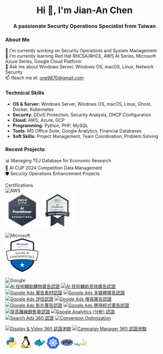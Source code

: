 <h1 align="center">Hi 👋, I'm Jian-An Chen</h1>
<h3 align="center">A passionate Security Operations Specialist from Taiwan</h3>

### About Me
🔭 I'm currently working on Security Operations and System Management</br>
🌱 I'm currently learning Red Hat RHCSA/RHCE, AWS AI Series, Microsoft Azure Series, Google Cloud Platform</br>
💬 Ask me about Windows Server, Windows OS, macOS, Linux, Network Security</br>
📫 Reach me at: one9870@gmail.com</br>

### Technical Skills
- **OS & Server:** Windows Server, Windows OS, macOS, Linux, Ghost, Docker, Kubernetes
- **Security:** DDoS Protection, Security Analysis, DHCP Configuration
- **Cloud:** AWS, Azure, GCP
- **Programming:** Python, PHP, MySQL
- **Tools:** MS Office Suite, Google Analytics, Financial Databases
- **Soft Skills:** Project Management, Team Coordination, Problem Solving

### Recent Projects
📊 Managing TEJ Database for Economic Research</br>
🤖 AI CUP 2024 Competition Data Management</br>
🛡️ Security Operations Enhancement Projects</br>

Certifications</br>
![AWS](https://img.shields.io/badge/AWS-Certified-232F3E?style=for-the-badge&logo=amazon-aws)</br>
[![AWS Certification](https://github.com/one9870/one9870/blob/badges/aws-certified-ai-practitioner.png?raw=true)](https://www.credly.com/badges/bb8a9f96-2643-49ad-a7ad-d4319191e1c5/public_url)
[![AWS Certification](https://github.com/one9870/one9870/blob/main/aws-certified-ai-practitioner-early-adopter.png?raw=true)](https://www.credly.com/badges/cdffde06-7a7c-45ca-847a-8cfe03935d64/public_url)

![Microsoft](https://img.shields.io/badge/Microsoft-Certified-00A4EF?style=for-the-badge&logo=microsoft)</br>
[![Microsoft Azure AI Fundamentals](https://github.com/one9870/one9870/blob/main/microsoft-certified-azure-ai-fundamentals.png?raw=true)](https://www.credly.com/badges/80dcec5c-d2cf-444b-9306-27dab14a7bde/public_url)


<!-- Google 認證 -->
![Google](https://img.shields.io/badge/Google-Certified-4285F4?style=for-the-badge&logo=google)</br>
[![AI 技術輔助購物廣告認證](https://github.com/one9870/one9870/blob/main/google-shopping-ads-cert.png?raw=true)](#)
[![AI 技術輔助高效廣告認證](https://github.com/one9870/one9870/blob/main/google-effective-ads-cert.png?raw=true)](#)
[![Google Ads 廣告素材認證](https://github.com/one9870/one9870/blob/main/google-creative-ads-cert.png?raw=true)](#)
[![Google Ads 多媒體廣告認證](https://github.com/one9870/one9870/blob/main/google-display-ads-cert.png?raw=true)](#)
[![Google Ads 評估認證](https://github.com/one9870/one9870/blob/main/google-measurement-cert.png?raw=true)](#)
[![Google Ads 搜尋廣告認證](https://github.com/one9870/one9870/blob/main/google-search-ads-cert.png?raw=true)](#)
[![Google Ads 影片廣告認證](https://github.com/one9870/one9870/blob/main/google-video-ads-cert.png?raw=true)](#)
[![Google Ads 應用程式廣告認證](https://github.com/one9870/one9870/blob/main/google-app-ads-cert.png?raw=true)](#)
[![提高離線銷售量認證](https://github.com/one9870/one9870/blob/main/google-offline-sales-cert.png?raw=true)](#)
[![Google Analytics (分析) 認證](https://github.com/one9870/one9870/blob/main/google-analytics-cert.png?raw=true)](#)
[![Search Ads 360 認證](https://github.com/one9870/one9870/blob/main/search-ads-360-cert.png?raw=true)](#)
[![Conversion Optimization](https://github.com/one9870/one9870/blob/main/badges/google-conversion-optimization.png?raw=true)](https://api.accredible.com/v1/credential-net/user_referrals/6c3b57077483efede010e35609cfbeb6/click)

[![Display & Video 360 認證測驗](https://github.com/one9870/one9870/blob/main/display-video-360-cert.png?raw=true)](#)
[![Campaign Manager 360 認證測驗](https://github.com/one9870/one9870/blob/main/campaign-manager-360-cert.png?raw=true)](#)

<p align="left">
<img src="https://raw.githubusercontent.com/devicons/devicon/master/icons/python/python-original.svg" alt="python" width="40" height="40"/>
<img src="https://raw.githubusercontent.com/devicons/devicon/master/icons/linux/linux-original.svg" alt="linux" width="40" height="40"/>
<img src="https://raw.githubusercontent.com/devicons/devicon/master/icons/docker/docker-original.svg" alt="docker" width="40" height="40"/>
<img src="https://raw.githubusercontent.com/devicons/devicon/master/icons/kubernetes/kubernetes-plain.svg" alt="kubernetes" width="40" height="40"/>
<img src="https://raw.githubusercontent.com/devicons/devicon/master/icons/php/php-original.svg" alt="php" width="40" height="40"/>
<img src="https://raw.githubusercontent.com/devicons/devicon/master/icons/mysql/mysql-original-wordmark.svg" alt="mysql" width="40" height="40"/>
</p>
